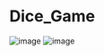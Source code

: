# Dice_Game

![image](https://user-images.githubusercontent.com/75212485/236720586-a573b4b8-4d85-4d14-93c1-3b1b007ec188.png)
![image](https://user-images.githubusercontent.com/75212485/236720536-e4014125-5788-4ffe-aab9-da95e572c33b.png)

